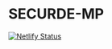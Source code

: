 # SECURDE-MP

[![Netlify Status](https://api.netlify.com/api/v1/badges/38a81aa3-77e7-40b2-8249-060f8cfafba5/deploy-status)](https://app.netlify.com/sites/securde/deploys)
